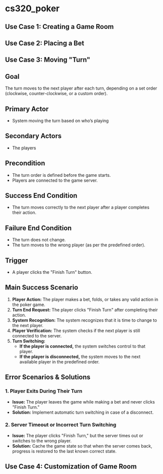 # cs320_poker

## Use Case 1: Creating a Game Room



## Use Case 2: Placing a Bet



## Use Case 3: Moving "Turn"

## **Goal**  
The turn moves to the next player after each turn, depending on a set order (clockwise, counter-clockwise, or a custom order).  

## **Primary Actor**  
- System moving the turn based on who’s playing  

## **Secondary Actors**  
- The players  

## **Precondition**  
- The turn order is defined before the game starts.  
- Players are connected to the game server.  

## **Success End Condition**  
- The turn moves correctly to the next player after a player completes their action.  

## **Failure End Condition**  
- The turn does not change.  
- The turn moves to the wrong player (as per the predefined order).  

## **Trigger**  
- A player clicks the "Finish Turn" button.  

## **Main Success Scenario**  
1. **Player Action:** The player makes a bet, folds, or takes any valid action in the poker game.  
2. **Turn End Request:** The player clicks "Finish Turn" after completing their action.  
3. **System Recognition:** The system recognizes that it is time to change to the next player.  
4. **Player Verification:** The system checks if the next player is still connected to the server.  
5. **Turn Switching:**  
   - **If the player is connected,** the system switches control to that player.  
   - **If the player is disconnected,** the system moves to the next available player in the predefined order.  

## **Error Scenarios & Solutions**  
### **1. Player Exits During Their Turn**  
- **Issue:** The player leaves the game while making a bet and never clicks "Finish Turn."  
- **Solution:** Implement automatic turn switching in case of a disconnect.  

### **2. Server Timeout or Incorrect Turn Switching**  
- **Issue:** The player clicks "Finish Turn," but the server times out or switches to the wrong player.  
- **Solution:** Cache the game state so that when the server comes back, progress is restored to the last known correct state.  


## Use Case 4: Customization of Game Room
